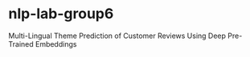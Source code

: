 # nlp-lab-group6

Multi-Lingual Theme Prediction of Customer Reviews Using Deep Pre-Trained Embeddings
